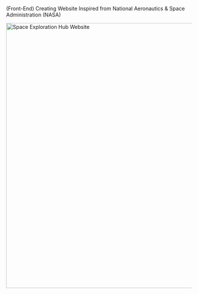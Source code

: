 (Front-End) Creating Website Inspired from National Aeronautics & Space Administration (NASA)

<img width="1280" height="720" alt="Space Exploration Hub Website" src="https://github.com/user-attachments/assets/93b4fbdf-2007-4699-81e9-ffac8e7f98a3" />
